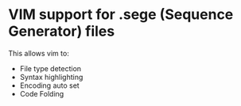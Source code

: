 # VIM support for .sege (Sequence Generator) files

This allows vim to:
* File type detection
* Syntax highlighting
* Encoding auto set
* Code Folding
